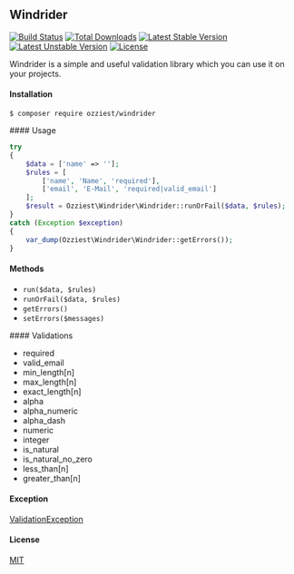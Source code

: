 ## Windrider

[![Build Status](https://travis-ci.org/ozziest/windrider.svg)](https://travis-ci.org/ozziest/windrider)
[![Total Downloads](https://poser.pugx.org/ozziest/windrider/d/total.svg)](https://packagist.org/packages/ozziest/windrider)
[![Latest Stable Version](https://poser.pugx.org/ozziest/windrider/v/stable.svg)](https://packagist.org/packages/ozziest/windrider)
[![Latest Unstable Version](https://poser.pugx.org/ozziest/windrider/v/unstable.svg)](https://packagist.org/packages/ozziest/windrider)
[![License](https://poser.pugx.org/ozziest/windrider/license.svg)](https://packagist.org/packages/ozziest/windrider)

Windrider is a simple and useful validation library which you can use it on your projects. 

#### Installation 

```
$ composer require ozziest/windrider
```

#### Usage

```php 
try 
{
    $data = ['name' => ''];
    $rules = [
        ['name', 'Name', 'required'],
        ['email', 'E-Mail', 'required|valid_email']
    ];
    $result = Ozziest\Windrider\Windrider::runOrFail($data, $rules);
}
catch (Exception $exception)
{
    var_dump(Ozziest\Windrider\Windrider::getErrors());
}
```

#### Methods

- `run($data, $rules)`
- `runOrFail($data, $rules)`
- `getErrors()`
- `setErrors($messages)`

#### Validations

- required
- valid_email
- min_length[n]
- max_length[n]
- exact_length[n]
- alpha
- alpha_numeric
- alpha_dash
- numeric
- integer
- is_natural
- is_natural_no_zero
- less_than[n]
- greater_than[n]

#### Exception 

[ValidationException](src/Ozziest/Windrider/ValidationException.php)

#### License

[MIT](https://opensource.org/licenses/MIT)